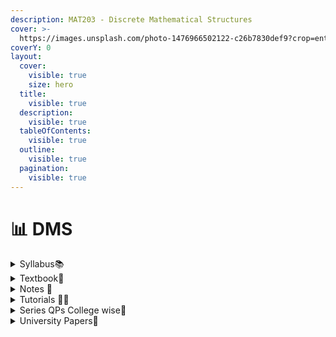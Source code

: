 ```yaml
---
description: MAT203 - Discrete Mathematical Structures
cover: >-
  https://images.unsplash.com/photo-1476966502122-c26b7830def9?crop=entropy&cs=srgb&fm=jpg&ixid=M3wxOTcwMjR8MHwxfHNlYXJjaHwxfHxkaXNjcmV0ZSUyMG1hdGhlbWF0aWNzfGVufDB8fHx8MTY5NTExOTA2OHww&ixlib=rb-4.0.3&q=85
coverY: 0
layout:
  cover:
    visible: true
    size: hero
  title:
    visible: true
  description:
    visible: true
  tableOfContents:
    visible: true
  outline:
    visible: true
  pagination:
    visible: true
---
```


# 📊 DMS

<details>

<summary>Syllabus📚</summary>

[MAT203](https://drive.google.com/file/d/1qUtCkn36jXXIxOlh39jo4gCGLXkBxf0M/view?usp=drive\_link)👈

</details>

<details>

<summary>Textbook📖</summary>

[Discrete and Combinatorial Mathematics](https://drive.google.com/file/d/1tCPd3uN0qpH1j5-lHEYIfVSvqbMcLYDr/view?usp=drive\_link)👈

</details>

<details>

<summary>Notes 📒</summary>

[DMS Notes](https://drive.google.com/drive/folders/1Dyki1IFgeRPg6cc3Mrei3Paho00eYSfL?usp=drive\_link)👈

</details>

<details>

<summary>Tutorials 🧑‍🏫</summary>

[DMS Useful Links](https://docs.google.com/document/d/1KNmNpcBn8iZV1OV\_UYt7zZ6\_MUYb\_QGsVITfa0pMjY4/edit?usp=drive\_link)👈

</details>

<details>

<summary>Series QPs College wise📃</summary>

[DMS Series QPs](https://drive.google.com/drive/folders/1\_1PP6A1MDVgBYRjhPlkOrJqyYgDaB9rZ?usp=drive\_link)👈

</details>

<details>

<summary>University Papers📄</summary>

[DMS University QPs](https://drive.google.com/drive/folders/1YzSD0Z9ogNkU9B9bMGGIxl7yI2OgOZCP?usp=drive\_link)👈

</details>
